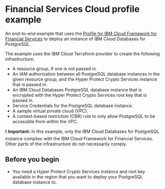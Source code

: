 # Financial Services Cloud profile example

An end-to-end example that uses the [Profile for IBM Cloud Framework for Financial Services](../../profiles/fscloud/) to deploy an instance of IBM Cloud Databases for PostgreSQL.

The example uses the IBM Cloud Terraform provider to create the following infrastructure:

- A resource group, if one is not passed in.
- An IAM authorization between all PostgreSQL database instances in the given resource group, and the Hyper Protect Crypto Services instance that is passed in.
- An IBM Cloud Databases PostgreSQL database instance that is encrypted with the Hyper Protect Crypto Services root key that is passed in.
- Service Credentials for the PostgreSQL database instance.
- A sample virtual private cloud (VPC).
- A context-based restriction (CBR) rule to only allow PostgreSQL to be accessible from within the VPC.

:exclamation: **Important:** In this example, only the IBM Cloud Databases for PostgreSQL instance complies with the IBM Cloud Framework for Financial Services. Other parts of the infrastructure do not necessarily comply.

## Before you begin

- You need a Hyper Protect Crypto Services instance and root key available in the region that you want to deploy your PostgreSQL database instance to.
